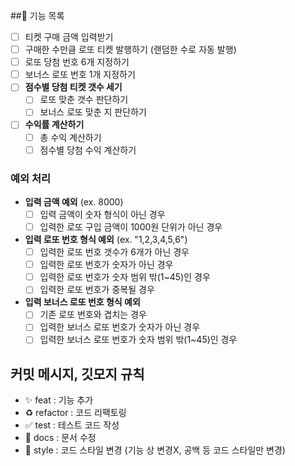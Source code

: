 ##📝 기능 목록

- [ ] 티켓 구매 금액 입력받기
- [ ] 구매한 수만큼 로또 티켓 발행하기 (랜덤한 수로 자동 발행) 
- [ ] 로또 당첨 번호 6개 지정하기
- [ ] 보너스 로또 번호 1개 지정하기
- [ ] **점수별 당첨 티켓 갯수 세기**
  - [ ] 로또 맞춘 갯수 판단하기
  - [ ] 보너스 로또 맞춘 지 판단하기
- [ ] **수익률 계산하기**
  - [ ] 총 수익 계산하기
  - [ ] 점수별 당첨 수익 계산하기

### 예외 처리
- **입력 금액 예외** (ex. 8000)
    - [ ] 입력 금액이 숫자 형식이 아닌 경우
    - [ ] 입력한 로또 구입 금액이 1000원 단위가 아닌 경우
- **입력 로또 번호 형식 예외** (ex. "1,2,3,4,5,6")
    - [ ] 입력한 로또 번호 갯수가 6개가 아닌 경우
    - [ ] 입력한 로또 번호가 숫자가 아닌 경우
    - [ ] 입력한 로또 번호가 숫자 범위 밖(1~45)인 경우
    - [ ] 입력한 로또 번호가 중복될 경우
- **입력 보너스 로또 번호 형식 예외**
    - [ ] 기존 로또 번호와 겹치는 경우
    - [ ] 입력한 보너스 로또 번호가 숫자가 아닌 경우
    - [ ] 입력한 보너스 로또 번호가 숫자 범위 밖(1~45)인 경우

## 커밋 메시지, 깃모지 규칙
- ✨ feat : 기능 추가
- ♻ refactor : 코드 리팩토링
- ✅ test : 테스트 코드 작성
- 📝 docs : 문서 수정
- 🎨 style : 코드 스타일 변경 (기능 상 변경X, 공백 등 코드 스타일만 변경)